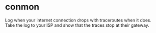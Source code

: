 # conmon

Log when your internet connection drops with traceroutes when it does.
Take the log to your ISP and show that the traces stop at their gateway.
